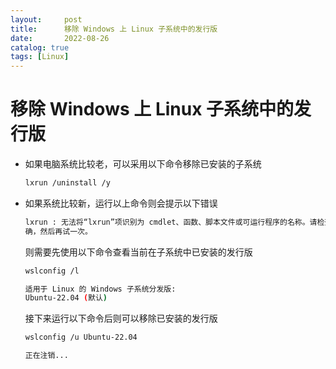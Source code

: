 ```yaml
---
layout:     post
title:      移除 Windows 上 Linux 子系统中的发行版
date:       2022-08-26
catalog: true
tags: [Linux]
---
```

# 移除 Windows 上 Linux 子系统中的发行版

- 如果电脑系统比较老，可以采用以下命令移除已安装的子系统

  ```bash
  lxrun /uninstall /y
  ```

- 如果系统比较新，运行以上命令则会提示以下错误

  ```bash
  lxrun : 无法将“lxrun”项识别为 cmdlet、函数、脚本文件或可运行程序的名称。请检查名称的拼写，如果包括路径，请确保路径正
  确，然后再试一次。
  ```

  则需要先使用以下命令查看当前在子系统中已安装的发行版

  ```bash
  wslconfig /l
  ```

  ```bash
  适用于 Linux 的 Windows 子系统分发版:
  Ubuntu-22.04 (默认)
  ```

  接下来运行以下命令后则可以移除已安装的发行版

  ```bash
  wslconfig /u Ubuntu-22.04
  ```

  ```bash
  正在注销...
  ```

  